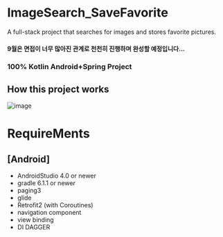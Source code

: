 # ImageSearch_SaveFavorite
 A full-stack project that searches for images and stores favorite pictures.
#### 9월은 면접이 너무 많아진 관계로 천천히 진행하며 완성할 예정입니다...  
### 100% Kotlin Android+Spring Project  

## How this project works
![image](https://user-images.githubusercontent.com/40031858/93345410-be891500-f86d-11ea-962b-5c16d57acecf.png)

# RequireMents
## [Android]
- AndroidStudio 4.0 or newer
- gradle 6.1.1 or newer
- paging3
- glide
- Retrofit2 (with Coroutines)
- navigation component
- view binding
- DI DAGGER
